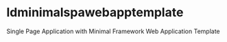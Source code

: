 # ldminimalspawebapptemplate
Single Page Application with Minimal Framework Web Application Template
